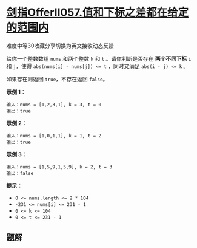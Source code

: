 # [剑指OfferII057.值和下标之差都在给定的范围内](https://leetcode-cn.com/problems/7WqeDu/)

难度中等30收藏分享切换为英文接收动态反馈

给你一个整数数组 `nums` 和两个整数 `k` 和 `t` 。请你判断是否存在 **两个不同下标** `i` 和 `j`，使得 `abs(nums[i] - nums[j]) <= t` ，同时又满足 `abs(i - j) <= k` 。

如果存在则返回 `true`，不存在返回 `false`。

 

**示例 1：**

```
输入：nums = [1,2,3,1], k = 3, t = 0
输出：true
```

**示例 2：**

```
输入：nums = [1,0,1,1], k = 1, t = 2
输出：true
```

**示例 3：**

```
输入：nums = [1,5,9,1,5,9], k = 2, t = 3
输出：false
```

 

**提示：**

- `0 <= nums.length <= 2 * 104`
- `-231 <= nums[i] <= 231 - 1`
- `0 <= k <= 104`
- `0 <= t <= 231 - 1`

## 题解